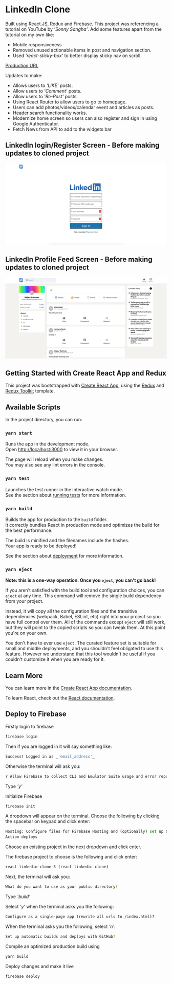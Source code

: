 # LinkedIn Clone

Built using React.JS, Redux and Firebase. This project was referencing a tutorial on YouTube by _'Sonny Sangha'_. Add some features apart from the tutorial on my own like:

- Mobile responsiveness
- Removed unused actionable items in post and navigation section.
- Used _'react-sticky-box'_ to better display sticky nav on scroll.

[Production URL](https://react-linkedin-clone-3.web.app)

Updates to make:

- Allows users to _'LIKE'_ posts.
- Allow users to _'Comment'_ posts.
- Allow users to _'Re-Post'_ posts.
- Using React Router to allow users to go to homepage.
- Users can add photos/videos/calendar event and articles as posts.
- Header search functionality works.
- Modernize home screen so users can also register and sign in using Google Authenticator.
- Fetch News from API to add to the widgets bar

## LinkedIn login/Register Screen - Before making updates to cloned project

![LinkedIn Login/Register Preview Page Image](linkedin-homepage.jpg)

## LinkedIn Profile Feed Screen - Before making updates to cloned project

![LinkedIn User Profile Preview Page Image](linkedin-user-profile.jpg)

## Getting Started with Create React App and Redux

This project was bootstrapped with [Create React App](https://github.com/facebook/create-react-app), using the [Redux](https://redux.js.org/) and [Redux Toolkit](https://redux-toolkit.js.org/) template.

## Available Scripts

In the project directory, you can run:

### `yarn start`

Runs the app in the development mode.\
Open [http://localhost:3000](http://localhost:3000) to view it in your browser.

The page will reload when you make changes.\
You may also see any lint errors in the console.

### `yarn test`

Launches the test runner in the interactive watch mode.\
See the section about [running tests](https://facebook.github.io/create-react-app/docs/running-tests) for more information.

### `yarn build`

Builds the app for production to the `build` folder.\
It correctly bundles React in production mode and optimizes the build for the best performance.

The build is minified and the filenames include the hashes.\
Your app is ready to be deployed!

See the section about [deployment](https://facebook.github.io/create-react-app/docs/deployment) for more information.

### `yarn eject`

**Note: this is a one-way operation. Once you `eject`, you can't go back!**

If you aren't satisfied with the build tool and configuration choices, you can `eject` at any time. This command will remove the single build dependency from your project.

Instead, it will copy all the configuration files and the transitive dependencies (webpack, Babel, ESLint, etc) right into your project so you have full control over them. All of the commands except `eject` will still work, but they will point to the copied scripts so you can tweak them. At this point you're on your own.

You don't have to ever use `eject`. The curated feature set is suitable for small and middle deployments, and you shouldn't feel obligated to use this feature. However we understand that this tool wouldn't be useful if you couldn't customize it when you are ready for it.

## Learn More

You can learn more in the [Create React App documentation](https://facebook.github.io/create-react-app/docs/getting-started).

To learn React, check out the [React documentation](https://reactjs.org/).

## Deploy to Firebase

Firstly login to firebase

```bash
firebase login
```

Then if you are logged in it will say something like:

```bash
Success! Logged in as _'email_address'_
```

Otherwise the terminal will ask you:

```bash
? Allow Firebase to collect CLI and Emulator Suite usage and error reporting information?
```

Type _'y'_

Initialize Firebase

```bash
firebase init
```

A dropdown will appear on the terminal. Choose the following by clicking the spacebar on keypad and click enter:

```bash
Hosting: Configure files for Firebase Hosting and (optionally) set up GitHub
Action deploys
```

Choose an existing project in the next dropdown and click enter.

The firebase project to choose is the following and click enter:

```bash
react-linkedin-clone-3 (react-linkedin-clone)
```

Next, the terminal will ask you:

```bash
What do you want to use as your public directory?
```

Type _'build'_

Select _'y'_ when the terminal asks you the following:

```bash
Configure as a single-page app (rewrite all urls to /index.html)?
```

When the terminal asks you the following, select _'n'_:

```bash
Set up automatic builds and deploys with GitHub?
```

Compile an optimized production build using

```bash
yarn build
```

Deploy changes and make it live

```bash
firebase deploy
```
